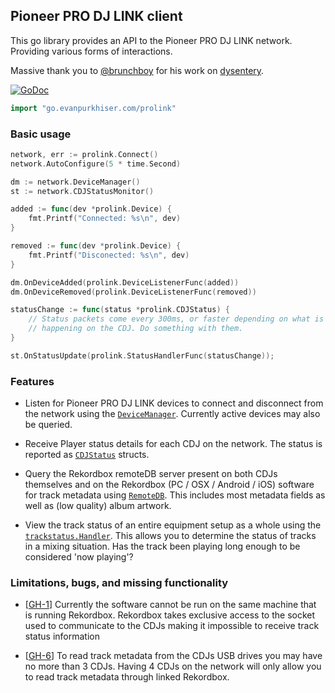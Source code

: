 ## Pioneer PRO DJ LINK client

This go library provides an API to the Pioneer PRO DJ LINK network. Providing
various forms of interactions.

Massive thank you to [@brunchboy](https://github.com/brunchboy) for his work on
[dysentery](https://github.com/brunchboy/dysentery).

[![GoDoc](https://godoc.org/go.evanpurkhiser.com/prolink?status.svg)](https://godoc.org/go.evanpurkhiser.com/prolink)

```go
import "go.evanpurkhiser.com/prolink"
```

### Basic usage

```go
network, err := prolink.Connect()
network.AutoConfigure(5 * time.Second)

dm := network.DeviceManager()
st := network.CDJStatusMonitor()

added := func(dev *prolink.Device) {
    fmt.Printf("Connected: %s\n", dev)
}

removed := func(dev *prolink.Device) {
    fmt.Printf("Disconected: %s\n", dev)
}

dm.OnDeviceAdded(prolink.DeviceListenerFunc(added))
dm.OnDeviceRemoved(prolink.DeviceListenerFunc(removed))

statusChange := func(status *prolink.CDJStatus) {
    // Status packets come every 300ms, or faster depending on what is
    // happening on the CDJ. Do something with them.
}

st.OnStatusUpdate(prolink.StatusHandlerFunc(statusChange));
```

### Features

- Listen for Pioneer PRO DJ LINK devices to connect and disconnect from the
  network using the
  [`DeviceManager`](https://godoc.org/go.evanpurkhiser.com/prolink#DeviceManager).
  Currently active devices may also be queried.

- Receive Player status details for each CDJ on the network. The status is
  reported as
  [`CDJStatus`](https://godoc.org/go.evanpurkhiser.com/prolink#CDJStatus)
  structs.

- Query the Rekordbox remoteDB server present on both CDJs themselves and on
  the Rekordbox (PC / OSX / Android / iOS) software for track metadata using
  [`RemoteDB`](https://godoc.org/go.evanpurkhiser.com/prolink#RemoteDB). This
  includes most metadata fields as well as (low quality) album artwork.

- View the track status of an entire equipment setup as a whole using the
  [`trackstatus.Handler`](https://godoc.org/github.com/EvanPurkhiser/prolink-go/trackstatus#Handler).
  This allows you to determine the status of tracks in a mixing situation. Has
  the track been playing long enough to be considered 'now playing'?

### Limitations, bugs, and missing functionality

- [[GH-1](https://github.com/EvanPurkhiser/prolink-go/issues/1)] Currently the
  software cannot be run on the same machine that is running Rekordbox.
  Rekordbox takes exclusive access to the socket used to communicate to the
  CDJs making it impossible to receive track status information

- [[GH-6](https://github.com/EvanPurkhiser/prolink-go/issues/6)] To read track
  metadata from the CDJs USB drives you may have no more than 3 CDJs. Having 4
  CDJs on the network will only allow you to read track metadata through
  linked Rekordbox.
